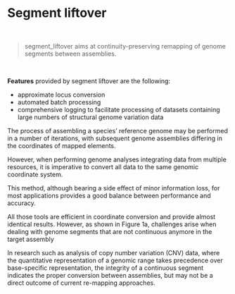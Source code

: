 # Segment liftover
<br/>

> segment_liftover aims at continuity-preserving remapping of genome segments between assemblies.
<br/>

**Features** provided by segment liftover are the following:
*  approximate locus conversion
*  automated batch processing
*  comprehensive logging to facilitate processing of datasets containing large numbers of structural genome variation data


The process of assembling a species’ reference genome may be performed in a number of iterations, with subsequent genome assemblies differing in the coordinates of mapped elements.


However, when performing genome analyses integrating data from multiple resources, it is imperative to convert all data to the same genomic coordinate system.

This method, although bearing a side effect of minor information loss, for most applications provides a good balance between performance and accuracy.

All those tools are efficient in coordinate conversion and provide almost identical results. However, as shown in Figure 1a, challenges arise when dealing with genome segments that are not continuous anymore in the target assembly

In research such as analysis of copy number variation (CNV) data, where the quantitative representation of a genomic range takes precedence over base-specific representation, the integrity of a continuous segment indicates the proper conversion between assemblies, but may not be a direct outcome of current re-mapping approaches.
